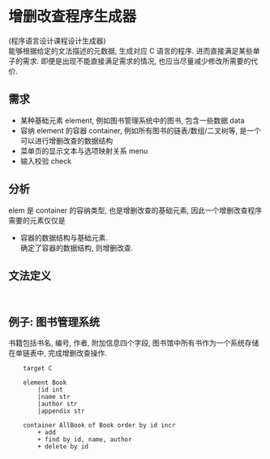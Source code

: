 # 增删改查程序生成器 
(程序语言设计课程设计生成器)  
能够根据给定的文法描述的元数据, 生成对应 C 语言的程序. 进而直接满足某些单子的需求. 即便是出现不能直接满足需求的情况, 也应当尽量减少修改所需要的代价.

## 需求
+ 某种基础元素 element, 例如图书管理系统中的图书, 包含一些数据 data
+ 容纳 element 的容器 container, 例如所有图书的链表/数组/二叉树等, 是一个可以进行增删改查的数据结构
+ 菜单页的显示文本与选项映射关系 menu
+ 输入校验 check

## 分析
elem 是 container 的容纳类型, 也是增删改查的基础元素, 因此一个增删改查程序需要的元素仅仅是
+ 容器的数据结构与基础元素.  
    确定了容器的数据结构, 则增删改查.


## 文法定义
~~~ f#
    
~~~


## 例子: 图书管理系统  
书籍包括书名, 编号, 作者, 附加信息四个字段, 图书馆中所有书作为一个系统存储在单链表中, 完成增删改查操作.

~~~   
    target C 

    element Book
        |id int 
        |name str 
        |author str 
        |appendix str

    container AllBook of Book order by id incr
        + add
        + find by id, name, author
        + delete by id
        
       
~~~